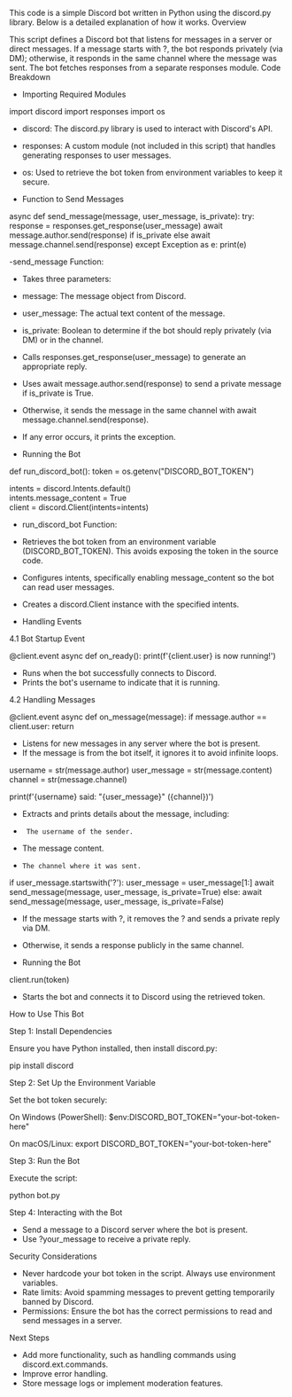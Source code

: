 This code is a simple Discord bot written in Python using the discord.py library. Below is a detailed explanation of how it works.
Overview

This script defines a Discord bot that listens for messages in a server or direct messages. If a message starts with ?, the bot responds privately (via DM); otherwise, it responds in the same channel where the message was sent. The bot fetches responses from a separate responses module.
Code Breakdown

   - Importing Required Modules

import discord
import responses
import os

   - discord: The discord.py library is used to interact with Discord's API.
   - responses: A custom module (not included in this script) that handles generating responses to user messages.
   - os: Used to retrieve the bot token from environment variables to keep it secure.

   - Function to Send Messages

async def send_message(message, user_message, is_private):
try:
response = responses.get_response(user_message)
await message.author.send(response) if is_private else await message.channel.send(response)
except Exception as e:
print(e)

  -send_message Function:
  - Takes three parameters:
  - message: The message object from Discord.
  -  user_message: The actual text content of the message.
  -   is_private: Boolean to determine if the bot should reply privately (via DM) or in the channel.
  -    Calls responses.get_response(user_message) to generate an appropriate reply.
  -    Uses await message.author.send(response) to send a private message if is_private is True.
  -   Otherwise, it sends the message in the same channel with await message.channel.send(response).
  -    If any error occurs, it prints the exception.

   - Running the Bot

def run_discord_bot():
token = os.getenv("DISCORD_BOT_TOKEN")

intents = discord.Intents.default()  
intents.message_content = True  
client = discord.Client(intents=intents)  

   - run_discord_bot Function:
   -    Retrieves the bot token from an environment variable (DISCORD_BOT_TOKEN). This avoids exposing the token in the source code.
   -    Configures intents, specifically enabling message_content so the bot can read user messages.
   -   Creates a discord.Client instance with the specified intents.

   - Handling Events

4.1 Bot Startup Event

@client.event
async def on_ready():
print(f'{client.user} is now running!')

   - Runs when the bot successfully connects to Discord.
   - Prints the bot's username to indicate that it is running.

4.2 Handling Messages

@client.event
async def on_message(message):
if message.author == client.user:
return

   - Listens for new messages in any server where the bot is present.
   - If the message is from the bot itself, it ignores it to avoid infinite loops.

username = str(message.author)
user_message = str(message.content)
channel = str(message.channel)

print(f'{username} said: "{user_message}" ({channel})')

   - Extracts and prints details about the message, including:
   -      The username of the sender.
   -    The message content.
   -     The channel where it was sent.

if user_message.startswith('?'):
user_message = user_message[1:]
await send_message(message, user_message, is_private=True)
else:
await send_message(message, user_message, is_private=False)

  -  If the message starts with ?, it removes the ? and sends a private reply via DM.
  -  Otherwise, it sends a response publicly in the same channel.

  -  Running the Bot

client.run(token)

  -  Starts the bot and connects it to Discord using the retrieved token.

How to Use This Bot

Step 1: Install Dependencies

Ensure you have Python installed, then install discord.py:

pip install discord

Step 2: Set Up the Environment Variable

Set the bot token securely:

On Windows (PowerShell):
$env:DISCORD_BOT_TOKEN="your-bot-token-here"

On macOS/Linux:
export DISCORD_BOT_TOKEN="your-bot-token-here"

Step 3: Run the Bot

Execute the script:

python bot.py

Step 4: Interacting with the Bot

  -  Send a message to a Discord server where the bot is present.
  -  Use ?your_message to receive a private reply.

Security Considerations

  -  Never hardcode your bot token in the script. Always use environment variables.
  -  Rate limits: Avoid spamming messages to prevent getting temporarily banned by Discord.
  -  Permissions: Ensure the bot has the correct permissions to read and send messages in a server.

Next Steps

  - Add more functionality, such as handling commands using discord.ext.commands.
  -  Improve error handling.
  -  Store message logs or implement moderation features.
